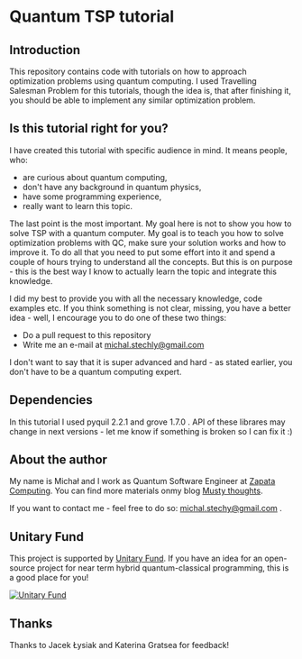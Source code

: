 # Quantum TSP tutorial

## Introduction

This repository contains code with tutorials on how to approach optimization problems using quantum computing.
I used Travelling Salesman Problem for this tutorials, though the idea is, that after finishing it, you should be able to implement any similar optimization problem.

## Is this tutorial right for you?

I have created this tutorial with specific audience in mind. It means people, who:
- are curious about quantum computing,
- don't have any background in quantum physics,
- have some programming experience,
- really want to learn this topic.

The last point is the most important. My goal here is not to show you how to solve TSP with a quantum computer. My goal is to teach you how to solve optimization problems with QC, make sure your solution works and how to improve it. To do all that you need to put some effort into it and spend a couple of hours trying to understand all the concepts. But this is on purpose - this is the best way I know to actually learn the topic and integrate this knowledge.

I did my best to provide you with all the necessary knowledge, code examples etc. If you think something is not clear, missing, you have a better idea - well, I encourage you to do one of these two things:

- Do a pull request to this repository
- Write me an e-mail at michal.stechly@gmail.com

I don't want to say that it is super advanced and hard - as stated earlier, you don't have to be a quantum computing expert. 

## Dependencies

In this tutorial I used pyquil 2.2.1 and grove 1.7.0 . API of these librares may change in next versions - let me know if something is broken so I can fix it :)

## About the author

My name is Michał and I work as Quantum Software Engineer at [Zapata Computing](www.zapatacomputing.com). 
You can find more materials onmy blog [Musty thoughts](http://www.mustythoughts.com).

If you want to contact me - feel free to do so: michal.stechy@gmail.com .

## Unitary Fund

This project is supported by [Unitary Fund](http://unitary.fund). If you have an idea for an open-source project for near term hybrid quantum-classical programming, this is a good place for you!

[![Unitary Fund](https://img.shields.io/badge/Supported%20By-UNITARY%20FUND-brightgreen.svg?style=for-the-badge)](http://unitary.fund)

## Thanks

Thanks to Jacek Łysiak and Katerina Gratsea for feedback!
